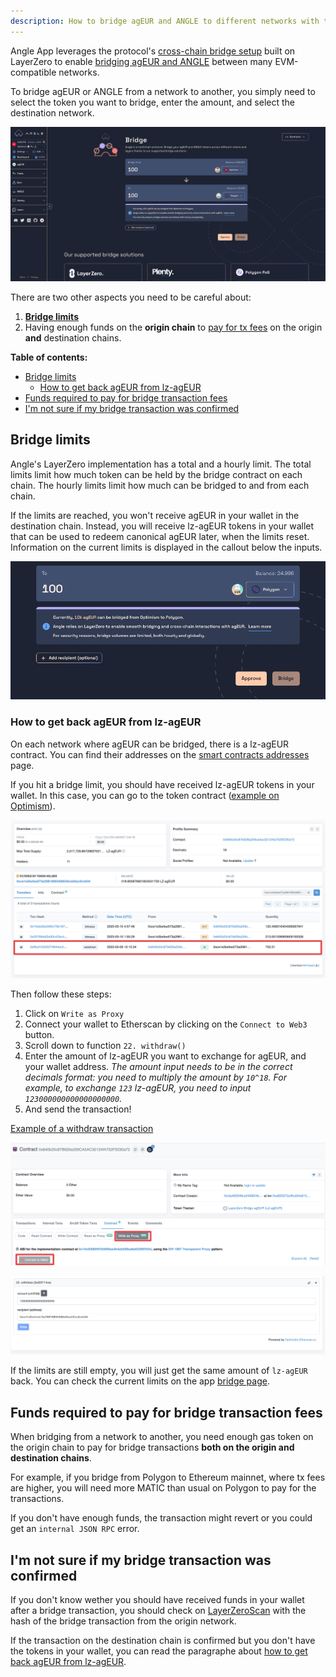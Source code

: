 ```yaml
---
description: How to bridge agEUR and ANGLE to different networks with the Angle App
---
```


Angle App leverages the protocol's [cross-chain bridge setup](../../../other/cross-chain.md) built on LayerZero to enable [bridging agEUR and ANGLE](https://app.angle.money/bridges-agEUR) between many EVM-compatible networks.

To bridge agEUR or ANGLE from a network to another, you simply need to select the token you want to bridge, enter the amount, and select the destination network.

![Bridge app page](../../../.gitbook/assets/bridge.png)

There are two other aspects you need to be careful about:

1. [**Bridge limits**](#bridge-limits)
2. Having enough funds on the **origin chain** to [pay for tx fees](#funds-required-to-pay-for-bridge-transaction-fees) on the origin **and** destination chains.

**Table of contents:**

- [Bridge limits](#bridge-limits)
  - [How to get back agEUR from lz-agEUR](#how-to-get-back-ageur-from-lz-ageur)
- [Funds required to pay for bridge transaction fees](#funds-required-to-pay-for-bridge-transaction-fees)
- [I'm not sure if my bridge transaction was confirmed](#im-not-sure-if-my-bridge-transaction-was-confirmed)

## Bridge limits

Angle's LayerZero implementation has a total and a hourly limit. The total limits limit how much token can be held by the bridge contract on each chain. The hourly limits limit how much can be bridged to and from each chain.

If the limits are reached, you won't receive agEUR in your wallet in the destination chain. Instead, you will receive lz-agEUR tokens in your wallet that can be used to redeem canonical agEUR later, when the limits reset. Information on the current limits is displayed in the callout below the inputs.

![Bridge app page](/.gitbook/assets/bridge-limits-info.png)

### How to get back agEUR from lz-agEUR

On each network where agEUR can be bridged, there is a lz-agEUR contract. You can find their addresses on the [smart contracts addresses](https://developers.angle.money/overview/smart-contracts) page.

If you hit a bridge limit, you should have received lz-agEUR tokens in your wallet. In this case, you can go to the token contract ([example on Optimism](https://optimistic.etherscan.io/address/0x840b25c87b626a259ca5ac32124fa752f0230a72#writeProxyContract)).

![Receive lz-agEUR](/.gitbook/assets/receive-lz-ageur.png)

Then follow these steps:

1. Click on `Write as Proxy`
2. Connect your wallet to Etherscan by clicking on the `Connect to Web3` button.
3. Scroll down to function `22. withdraw()`
4. Enter the amount of lz-agEUR you want to exchange for agEUR, and your wallet address. _The amount input needs to be in the correct decimals format: you need to multiply the amount by `10^18`. For example, to exchange `123` lz-agEUR, you need to input `123000000000000000000`._
5. And send the transaction!

[Example of a withdraw transaction](https://optimistic.etherscan.io/tx/0x20799daf2e30ccf2ec4cf1f66b85f01273b3fc26bc786ad25d7b187eb810f721)

![Connect lz-agEUR](/.gitbook/assets/connect-lzageur.png)

![Send tx Etherscan](/.gitbook/assets/send-tx-etherscan.png)

If the limits are still empty, you will just get the same amount of `lz-agEUR` back. You can check the current limits on the app [bridge page](https://app.angle.money/bridges-agEUR).

## Funds required to pay for bridge transaction fees

When bridging from a network to another, you need enough gas token on the origin chain to pay for bridge transactions **both on the origin and destination chains**.

For example, if you bridge from Polygon to Ethereum mainnet, where tx fees are higher, you will need more MATIC than usual on Polygon to pay for the transactions.

If you don't have enough funds, the transaction might revert or you could get an `internal JSON RPC` error.

## I'm not sure if my bridge transaction was confirmed

If you don't know wether you should have received funds in your wallet after a bridge transaction, you should check on [LayerZeroScan](https://layerzeroscan.com/) with the hash of the bridge transaction from the origin network.

If the transaction on the destination chain is confirmed but you don't have the tokens in your wallet, you can read the paragraphe about [how to get back agEUR from lz-agEUR](#how-to-get-back-ageur-from-lz-ageur).
